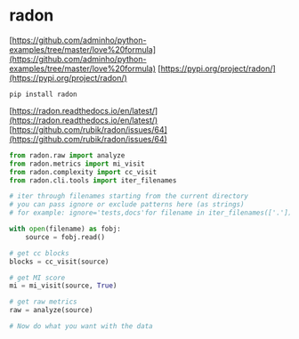 # radon

[https://github.com/adminho/python-examples/tree/master/love%20formula](https://github.com/adminho/python-examples/tree/master/love%20formula)
[https://pypi.org/project/radon/](https://pypi.org/project/radon/)

`pip install radon`

[https://radon.readthedocs.io/en/latest/](https://radon.readthedocs.io/en/latest/)
[https://github.com/rubik/radon/issues/64](https://github.com/rubik/radon/issues/64)

``` python
from radon.raw import analyze
from radon.metrics import mi_visit
from radon.complexity import cc_visit
from radon.cli.tools import iter_filenames

# iter through filenames starting from the current directory
# you can pass ignore or exclude patterns here (as strings)
# for example: ignore='tests,docs'for filename in iter_filenames(['.']):

with open(filename) as fobj:
	source = fobj.read()

# get cc blocks
blocks = cc_visit(source)

# get MI score
mi = mi_visit(source, True)

# get raw metrics
raw = analyze(source)

# Now do what you want with the data
```
